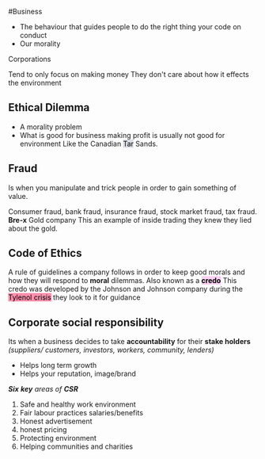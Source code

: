 #Business 

- The behaviour that guides people to do the right thing your code on conduct
- Our morality

Corporations

Tend to only focus on making money
They don't care about how it effects the environment
## Ethical Dilemma
- A morality problem
- What is good for business making profit is usually not good for environment
Like the Canadian <mark style="background: #CACFD9A6;">Tar</mark> Sands.

## Fraud
Is when you manipulate and trick people in order to gain something of value.

Consumer fraud, bank fraud, insurance fraud, stock market fraud, tax fraud.
**Bre-x** 
Gold company
This an example of inside trading they knew they lied about the gold.

## Code of Ethics
A rule of guidelines a company follows in order to keep good morals and how they will respond to  **moral** dilemmas.
Also known as a **<mark style="background: #FFB8EBA6;">credo</mark>**
This credo was developed by the Johnson and Johnson company during the <mark style="background: #FF5582A6;">Tylenol crisis</mark> they look to it for guidance
## Corporate social responsibility
Its when a business decides to take **accountability** for their **stake holders** *(suppliers/ customers, investors, workers, community, lenders)*
- Helps long term growth
- Helps your reputation, image/brand

***Six** **key** areas of **CSR***

1. Safe and healthy work environment
2. Fair labour practices salaries/benefits
3. Honest advertisement
4.  honest pricing
5. Protecting environment
6. Helping communities and charities


